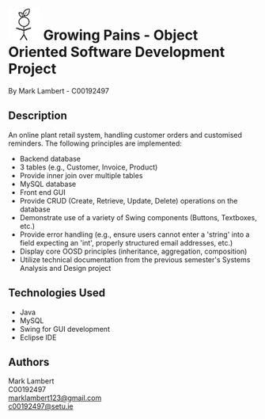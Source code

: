 # ![GrowingPains Logo](https://github.com/lambert-27/GrowingPains/blob/main/src/view/images/logo_readme.png?raw=true) Growing Pains - Object Oriented Software Development Project
By Mark Lambert - C00192497

## Description

An online plant retail system, handling customer orders and customised reminders.
The following principles are implemented:

* Backend database
* 3 tables (e.g., Customer, Invoice, Product)
* Provide inner join over multiple tables
* MySQL database
* Front end GUI
* Provide CRUD (Create, Retrieve, Update, Delete) operations on the database
* Demonstrate use of a variety of Swing components (Buttons, Textboxes, etc.)
* Provide error handling (e.g., ensure users cannot enter a 'string' into a field expecting an 'int', properly structured email addresses, etc.)
* Display core OOSD principles (inheritance, aggregation, composition)
* Utilize technical documentation from the previous semester's Systems Analysis and Design project

## Technologies Used

* Java
* MySQL
* Swing for GUI development
* Eclipse IDE

## Authors

Mark Lambert  
C00192497  
marklambert123@gmail.com  
c00192497@setu.ie
